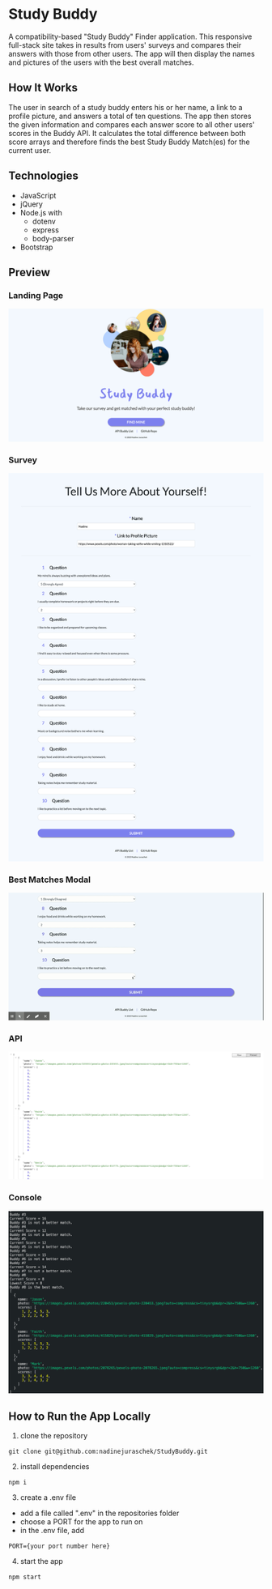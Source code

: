 # Study Buddy

A compatibility-based "Study Buddy" Finder application. This responsive full-stack site takes in results from users' surveys and compares their answers with those from other users. The app will then display the names and pictures of the users with the best overall matches.

## How It Works
The user in search of a study buddy enters his or her name, a link to a profile picture, and answers a total of ten questions. The app then stores the given information and compares each answer score to all other users' scores in the Buddy API. It calculates the total difference between both score arrays and therefore finds the best Study Buddy Match(es) for the current user.

## Technologies
* JavaScript
* jQuery
* Node.js with
  * dotenv
  * express
  * body-parser
* Bootstrap

## Preview
### Landing Page
![Landing](./assets/readme/landing.png)

### Survey
![Survey](./assets/readme/survey.png)

### Best Matches Modal
![Best Matches](./assets/readme/bestMatches.gif)

### API
![API](./assets/readme/api.png)

### Console
![Console Preview](./assets/readme/console.png)

## How to Run the App Locally
1. clone the repository
```
git clone git@github.com:nadinejuraschek/StudyBuddy.git
```
2. install dependencies
```
npm i
```
3. create a .env file
* add a file called ".env" in the repositories folder
* choose a PORT for the app to run on
* in the .env file, add
```
PORT={your port number here}
```
4. start the app
```
npm start
```